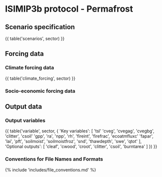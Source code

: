 ISIMIP3b protocol - Permafrost
==============================

Scenario specification
----------------------

{{ table('scenarios', sector) }}

Forcing data
------------

### Climate forcing data

{{ table('climate_forcing', sector) }}

### Socio-economic forcing data

Output data
-----------

### Output variables

{{ table('variable', sector, {
    'Key variables': [
        'tsl'
        'cveg',
        'cvegag',
        'cvegbg',
        'clitter',
        'csoil'
        'gpp',
        'ra',
        'npp',
        'rh',
        'fireint',
        'firefrac',
        'ecoatmfluxc'
        'fapar',
        'lai',
        'pft',
        'soilmoist',
        'soilmoistfroz',
        'snd',
        'thawdepth',
        'swe',
        'qtot'
    ],
    'Optional outputs': [
        'cleaf',
        'cwood',
        'croot',
        'clitter',
        'csoil',
        'burntarea'
    ]
}) }}

### Conventions for File Names and Formats

{% include 'includes/file_conventions.md' %}
